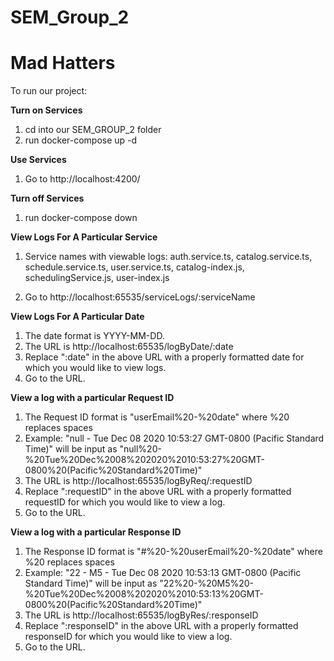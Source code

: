 # SEM_Group_2

# Mad Hatters

To run our project:

<b>Turn on Services</b>

1. cd into our SEM_GROUP_2 folder
2. run docker-compose up -d

<b>Use Services</b>

1. Go to http://localhost:4200/

<b>Turn off Services</b>

1. run docker-compose down

<b>View Logs For A Particular Service</b>

1. Service names with viewable logs: 
      auth.service.ts, 
      catalog.service.ts, 
      schedule.service.ts, 
      user.service.ts, 
      catalog-index.js, 
      schedulingService.js, 
      user-index.js
      
2. Go to http://localhost:65535/serviceLogs/:serviceName

<b>View Logs For A Particular Date</b>

1. The date format is YYYY-MM-DD. 
2. The URL is http://localhost:65535/logByDate/:date
3. Replace ":date" in the above URL with a properly formatted date for which you would like to view logs.
4. Go to the URL.

<b>View a log with a particular Request ID</b>

1. The Request ID format is "userEmail%20-%20date" where %20 replaces spaces
2. Example: "null - Tue Dec 08 2020 10:53:27 GMT-0800 (Pacific Standard Time)" 
                will be input as
            "null%20-%20Tue%20Dec%2008%202020%2010:53:27%20GMT-0800%20(Pacific%20Standard%20Time)"
3. The URL is http://localhost:65535/logByReq/:requestID
4. Replace ":requestID" in the above URL with a properly formatted requestID for which you would like to view a log.
5. Go to the URL.

<b>View a log with a particular Response ID</b>

1. The Response ID format is "#%20-%20userEmail%20-%20date" where %20 replaces spaces
2. Example: "22 - M5 - Tue Dec 08 2020 10:53:13 GMT-0800 (Pacific Standard Time)" 
                will be input as
            "22%20-%20M5%20-%20Tue%20Dec%2008%202020%2010:53:13%20GMT-0800%20(Pacific%20Standard%20Time)"
3. The URL is http://localhost:65535/logByRes/:responseID
4. Replace ":responseID" in the above URL with a properly formatted responseID for which you would like to view a log.
5. Go to the URL.

